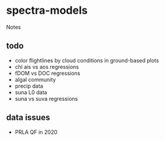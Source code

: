 # spectra-models

Notes

## todo 

* color flightlines by cloud conditions in ground-based plots
* chl ais vs aos regressions
* fDOM vs DOC regressions
* algal community
* precip data
* suna L0 data
* suna vs suva regressions

## data issues

* PRLA QF in 2020 